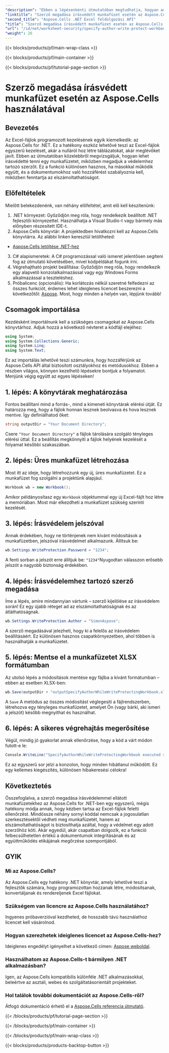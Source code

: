 ```yaml
---
"description": "Ebben a lépésenkénti útmutatóban megtudhatja, hogyan adhat meg szerzőt írásvédelemmel ellátott Excel-munkafüzetben az Aspose.Cells for .NET használatával."
"linktitle": "Szerző megadása írásvédett munkafüzet esetén az Aspose.Cells használatával"
"second_title": "Aspose.Cells .NET Excel feldolgozási API"
"title": "Szerző megadása írásvédett munkafüzet esetén az Aspose.Cells használatával"
"url": "/id/net/worksheet-security/specify-author-write-protect-workbook/"
"weight": 26
---
```


{{< blocks/products/pf/main-wrap-class >}}

{{< blocks/products/pf/main-container >}}

{{< blocks/products/pf/tutorial-page-section >}}

# Szerző megadása írásvédett munkafüzet esetén az Aspose.Cells használatával

## Bevezetés
Az Excel-fájlok programozott kezelésének egyik kiemelkedik: az Aspose.Cells for .NET. Ez a hatékony eszköz lehetővé teszi az Excel-fájlok egyszerű kezelését, akár a nulláról hoz létre táblázatokat, akár meglévőket javít. Ebben az útmutatóban közelebbről megvizsgáljuk, hogyan lehet írásvédetté tenni egy munkafüzetet, miközben megadjuk a védelemhez tartozó szerzőt. Ez a funkció különösen hasznos, ha másokkal működik együtt, és a dokumentumokhoz való hozzáférést szabályoznia kell, miközben fenntartja az elszámoltathatóságot.
## Előfeltételek
Mielőtt belekezdenénk, van néhány előfeltétel, amit elő kell készítenünk:
1. .NET környezet: Győződjön meg róla, hogy rendelkezik beállított .NET fejlesztői környezettel. Használhatja a Visual Studio-t vagy bármely más előnyben részesített IDE-t.
2. Aspose.Cells könyvtár: A projektedben hivatkozni kell az Aspose.Cells könyvtárra. Az alábbi linken keresztül letöltheted:
- [Aspose.Cells letöltése .NET-hez](https://releases.aspose.com/cells/net/)
3. C# alapismeretek: A C# programozással való ismeret jelentősen segíteni fog az útmutató követésében, mivel kódpéldákat fogunk írni.
4. Végrehajtható projekt beállítása: Győződjön meg róla, hogy rendelkezik egy alapvető konzolalkalmazással vagy egy Windows Forms alkalmazással a teszteléshez.
5. Próbalicenc (opcionális): Ha korlátozás nélkül szeretné felfedezni az összes funkciót, érdemes lehet ideiglenes licencet beszerezni a következőtől: [Aspose](https://purchase.aspose.com/temporary-license/).
Most, hogy minden a helyén van, lépjünk tovább!
## Csomagok importálása
Kezdésként importálnunk kell a szükséges csomagokat az Aspose.Cells könyvtárhoz. Adjuk hozzá a következő névteret a kódfájl elejéhez:
```csharp
using System;
using System.Collections.Generic;
using System.Linq;
using System.Text;
```
Ez az importálás lehetővé teszi számunkra, hogy hozzáférjünk az Aspose.Cells API által biztosított osztályokhoz és metódusokhoz.
Ebben a részben világos, könnyen kezelhető lépésekre bontjuk a folyamatot. Menjünk végig együtt az egyes lépéseken!
## 1. lépés: A könyvtárak meghatározása
Fontos beállítani mind a forrás-, mind a kimeneti könyvtárak elérési útját. Ez határozza meg, hogy a fájlok honnan lesznek beolvasva és hova lesznek mentve. Így definiálhatod őket:
```csharp
string outputDir = "Your Document Directory";
```
Csere `"Your Document Directory"` a fájlok tárolására szolgáló tényleges elérési úttal. Ez a beállítás megkönnyíti a fájlok helyének kezelését a folyamat későbbi szakaszában.
## 2. lépés: Üres munkafüzet létrehozása
Most itt az ideje, hogy létrehozzunk egy új, üres munkafüzetet. Ez a munkafüzet fog szolgálni a projektünk alapjául.
```csharp
Workbook wb = new Workbook();
```
Amikor példányosítasz egy `Workbook` objektummal egy új Excel-fájlt hoz létre a memóriában. Most már elkezdheti a munkafüzet szükség szerinti kezelését.
## 3. lépés: Írásvédelem jelszóval
Annak érdekében, hogy ne történjenek nem kívánt módosítások a munkafüzetben, jelszóval írásvédelmet alkalmazunk. Állítsuk be:
```csharp
wb.Settings.WriteProtection.Password = "1234";
```
A fenti sorban a jelszót erre állítjuk be: `"1234"`Nyugodtan válasszon erősebb jelszót a nagyobb biztonság érdekében.
## 4. lépés: Írásvédelemhez tartozó szerző megadása
Íme a lépés, amire mindannyian vártunk – szerző kijelölése az írásvédelem során! Ez egy újabb réteget ad az elszámoltathatóságnak és az átláthatóságnak.
```csharp
wb.Settings.WriteProtection.Author = "SimonAspose";
```
A szerző megadásával jelezheti, hogy ki a felelős az írásvédelem beállításáért. Ez különösen hasznos csapatkörnyezetben, ahol többen is használhatják a munkafüzetet.
## 5. lépés: Mentse el a munkafüzetet XLSX formátumban
Az utolsó lépés a módosítások mentése egy fájlba a kívánt formátumban – ebben az esetben XLSX-ben:
```csharp
wb.Save(outputDir + "outputSpecifyAuthorWhileWriteProtectingWorkbook.xlsx");
```
A `Save` A metódus az összes módosítást véglegesíti a fájlrendszerben, létrehozva egy tényleges munkafüzetet, amelyet Ön (vagy bárki, aki ismeri a jelszót) később megnyithat és használhat.
## 6. lépés: A sikeres végrehajtás megerősítése
Végül, mindig jó gyakorlat annak ellenőrzése, hogy a kód a várt módon futott-e le:
```csharp
Console.WriteLine("SpecifyAuthorWhileWriteProtectingWorkbook executed successfully.");
```
Ez az egyszerű sor jelzi a konzolon, hogy minden hibátlanul működött. Ez egy kellemes kiegészítés, különösen hibakeresési célokra!
## Következtetés
Összefoglalva, a szerző megadása írásvédelemmel ellátott munkafüzetekhez az Aspose.Cells for .NET-ben egy egyszerű, mégis hatékony módja annak, hogy kézben tartsa az Excel-fájlok feletti ellenőrzést. Mindössze néhány sornyi kóddal nemcsak a jogosulatlan szerkesztésektől védheti meg munkafüzetét, hanem az elszámoltathatóságot is biztosíthatja azáltal, hogy a védelmet egy adott szerzőhöz köti. Akár egyedül, akár csapatban dolgozik, ez a funkció felbecsülhetetlen értékű a dokumentumok integritásának és az együttműködés etikájának megőrzése szempontjából.
## GYIK
### Mi az Aspose.Cells?
Az Aspose.Cells egy hatékony .NET könyvtár, amely lehetővé teszi a fejlesztők számára, hogy programozottan hozzanak létre, módosítsanak, konvertáljanak és rendereljenek Excel fájlokat.
### Szükségem van licencre az Aspose.Cells használatához?
Ingyenes próbaverzióval kezdheted, de hosszabb távú használathoz licencet kell vásárolnod.
### Hogyan szerezhetek ideiglenes licencet az Aspose.Cells-hez?
Ideiglenes engedélyt igényelhet a következő címen: [Aspose weboldal](https://purchase.aspose.com/temporary-license/).
### Használhatom az Aspose.Cells-t bármilyen .NET alkalmazásban?
Igen, az Aspose.Cells kompatibilis különféle .NET alkalmazásokkal, beleértve az asztali, webes és szolgáltatásorientált projekteket.
### Hol találok további dokumentációt az Aspose.Cells-ről?
Átfogó dokumentáció érhető el a [Aspose.Cells referencia útmutató](https://reference.aspose.com/cells/net/).


{{< /blocks/products/pf/tutorial-page-section >}}

{{< /blocks/products/pf/main-container >}}

{{< /blocks/products/pf/main-wrap-class >}}

{{< blocks/products/products-backtop-button >}}